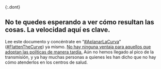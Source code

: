 {:.dont}
## No te quedes esperando a ver cómo resultan las cosas. La velocidad aquí es clave.

Lee este documento y concéntrate en “[#AplanarLaCurva](https://twitter.com/hashtag/AplanarLaCurva?src=hashtag_click)” ([#FlattenTheCurve](https://twitter.com/search?q=%23flattenthecurve&src=typed_query)) ya mismo. [No hay ninguna ventaja para aquellos que adoptan las políticas de manera tardía.](https://twitter.com/TomBossert/status/1236399377087959041) Aún no hemos llegado al pico de la transmisión, y ya hay muchas personas a quienes les han dicho que no hay cómo atenderlos en los centros de salud.
